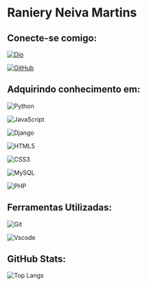 
# Raniery Neiva Martins

## Conecte-se comigo:
[![Dio](https://img.shields.io/badge/dio-000?style=for-the-badge&logo=dio&logoColor=white)](https://www.dio.me/users/raniery445)

[![GitHub](https://img.shields.io/badge/GitHub-100000?style=for-the-badge&logo=github&logoColor=white)](https://github.com/RanieryN)

## Adquirindo conhecimento em:

![Python](https://img.shields.io/badge/python-3670A0?style=for-the-badge&logo=python&logoColor=ffdd54)

![JavaScript](https://img.shields.io/badge/JavaScript-F7DF1E?style=for-the-badge&logo=javascript&logoColor=black)

![Django](https://img.shields.io/badge/django-%23092E20.svg?style=for-the-badge&logo=django&logoColor=white)

![HTML5](https://img.shields.io/badge/HTML5-E34F26?style=for-the-badge&logo=html5&logoColor=white)

![CSS3](https://img.shields.io/badge/CSS3-1572B6?style=for-the-badge&logo=css3&logoColor=white)

![MySQL](https://img.shields.io/badge/MySQL-00000F?style=for-the-badge&logo=mysql&logoColor=white)

![PHP](https://img.shields.io/badge/PHP-777BB4?style=for-the-badge&logo=php&logoColor=white)

## Ferramentas Utilizadas:
![Git](https://img.shields.io/badge/GIT-E44C30?style=for-the-badge&logo=git&logoColor=white)

![Vscode](https://img.shields.io/badge/Vscode-007ACC?style=for-the-badge&logo=visual-studio-code&logoColor=white)

## GitHub Stats:

![Top Langs](https://github-readme-stats-git-masterrstaa-rickstaa.vercel.app/api/top-langs/?username=RanieryN&layout=compact&bg_color=123&border_color=30A3DC&title_color=E94D5F&text_color=FFF)

 